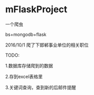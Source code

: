 # mFlaskProject
一个爬虫

bs+mongodb+flask

2016/10/1
爬了下邯郸事业单位的相关职位

TODO:

1.数据库存储爬到的数据

2.存到excel表格里

3.关键词查询，查到新的后邮件提醒

